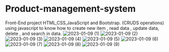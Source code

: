 # Product-management-system
Front-End project HTML,CSS,JavaScript and Bootstrap.
(CRUDS operations) using javascript to know
how to create new item ,
read data ,
update data, 
delete ,
and search in data.
![2023-01-09 (1)](https://user-images.githubusercontent.com/87621774/211365105-711210c4-33d7-4feb-8a95-2c6233f9a876.png)
![2023-01-09 (2)](https://user-images.githubusercontent.com/87621774/211365110-4f12d1b7-b82a-4faf-969b-cd1f919e249c.png)
![2023-01-09 (3)](https://user-images.githubusercontent.com/87621774/211365118-8884f2cb-40ea-4266-a3a6-6c1aedf673a3.png)
![2023-01-09 (4)](https://user-images.githubusercontent.com/87621774/211365125-4cb9fc07-57d7-438a-b4f9-fe08546a6456.png)
![2023-01-09 (5)](https://user-images.githubusercontent.com/87621774/211365126-de100a30-7dc1-47a9-a16a-0132f3b488cb.png)
![2023-01-09 (6)](https://user-images.githubusercontent.com/87621774/211365129-8402bbd4-86a3-468a-ae7f-48e919eb057e.png)
![2023-01-09 (7)](https://user-images.githubusercontent.com/87621774/211365132-43aa82be-7005-4296-b706-454a871fc690.png)
![2023-01-09 (8)](https://user-images.githubusercontent.com/87621774/211365137-16b2dd44-64a6-40e3-b608-70d0df0dce6c.png)
![2023-01-09 (9)](https://user-images.githubusercontent.com/87621774/211365149-26965808-b7b2-4bb4-b575-5cf87d2edfcd.png)
